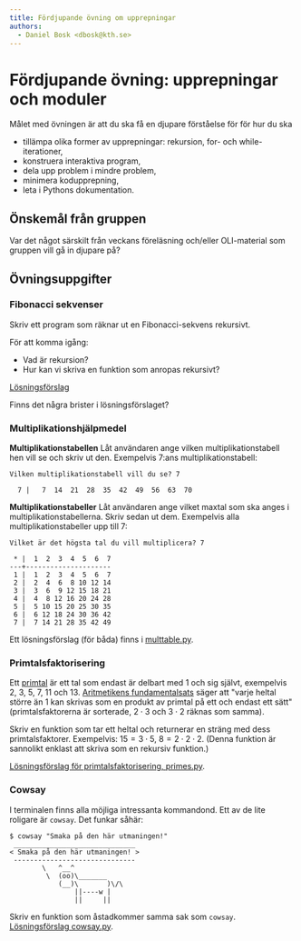 ```yaml
---
title: Fördjupande övning om upprepningar
authors:
  - Daniel Bosk <dbosk@kth.se>
---
```

# Fördjupande övning: upprepningar och moduler

Målet med övningen är att du ska få en djupare förståelse för för hur du ska

  - tillämpa olika former av upprepningar: rekursion, for- och
    while-iterationer,
  - konstruera interaktiva program,
  - dela upp problem i mindre problem,
  - minimera kodupprepning,
  - leta i Pythons dokumentation.


## Önskemål från gruppen

Var det något särskilt från veckans föreläsning och/eller OLI-material som gruppen vill gå in djupare på?

## Övningsuppgifter

### Fibonacci sekvenser

Skriv ett program som räknar ut en Fibonacci-sekvens rekursivt.

För att komma igång:
- Vad är rekursion?
- Hur kan vi skriva en funktion som anropas rekursivt?

[Lösningsförslag](https://github.com/dbosk/intropy/blob/master/modules/iterations/tutorial/fib.py)

Finns det några brister i lösningsförslaget?

### Multiplikationshjälpmedel

**Multiplikationstabellen** Låt användaren ange vilken multiplikationstabell
hen vill se och skriv ut den. Exempelvis 7:ans multiplikationstabell:
```
Vilken multiplikationstabell vill du se? 7

  7 |   7  14  21  28  35  42  49  56  63  70
```

**Multiplikationstabeller** Låt användaren ange vilket maxtal som ska anges i
multiplikationstabellerna. Skriv sedan ut dem. Exempelvis alla
multiplikationstabeller upp till 7:
```
Vilket är det högsta tal du vill multiplicera? 7

 * |  1  2  3  4  5  6  7
---+---------------------
 1 |  1  2  3  4  5  6  7
 2 |  2  4  6  8 10 12 14
 3 |  3  6  9 12 15 18 21
 4 |  4  8 12 16 20 24 28
 5 |  5 10 15 20 25 30 35
 6 |  6 12 18 24 30 36 42
 7 |  7 14 21 28 35 42 49
```

Ett lösningsförslag (för båda) finns i [multtable.py][multtable].

[multtable]: https://github.com/dbosk/intropy/blob/master/modules/iterations/tutorial/multtable.py


### Primtalsfaktorisering

Ett [primtal][primtal] är ett tal som endast är delbart med 1 och sig självt,
exempelvis 2, 3, 5, 7, 11 och 13. [Aritmetikens fundamentalsats][aritfund]
säger att "varje heltal större än 1 kan skrivas som en produkt av primtal på
ett och endast ett sätt" (primtalsfaktorerna är sorterade, $2\cdot 3$ och
$3\cdot 2$ räknas som samma).

Skriv en funktion som tar ett heltal och returnerar en sträng med dess
primtalsfaktorer. Exempelvis: $15 = 3\cdot 5$, $8 = 2\cdot 2\cdot 2$. (Denna
funktion är sannolikt enklast att skriva som en rekursiv funktion.)

[Lösningsförslag för primtalsfaktorisering, primes.py][primes].

[primtal]: https://sv.wikipedia.org/wiki/Primtal
[aritfund]: https://sv.wikipedia.org/wiki/Aritmetikens_fundamentalsats
[primes]: https://github.com/dbosk/intropy/blob/master/modules/iterations/tutorial/primes.py


### Cowsay

I terminalen finns alla möjliga intressanta kommandond. Ett av de lite roligare
är `cowsay`. Det funkar såhär:
```
$ cowsay "Smaka på den här utmaningen!"
 ______________________________
< Smaka på den här utmaningen! >
 ------------------------------
        \   ^__^
         \  (oo)\_______
            (__)\       )\/\
                ||----w |
                ||     ||
```
Skriv en funktion som åstadkommer samma sak som `cowsay`. [Lösningsförslag cowsay.py][cowsay].

[cowsay]: https://github.com/dbosk/intropy/blob/master/modules/iterations/tutorial/cowsay.py
